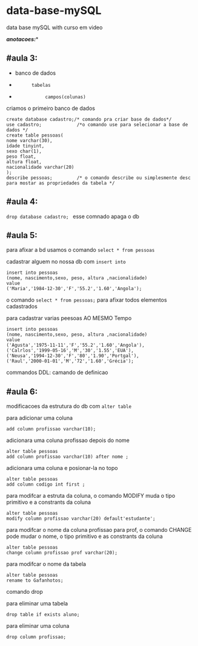 # data-base-mySQL
data base mySQL with curso em video 

***anotacoes:**** 

<h2> #aula 3: </h2>

- banco de dados
-           tabelas 
-                campos(colunas)
   

criamos o primeiro banco de dados 

```
create database cadastro;/* comando pra criar base de dados*/ 
use cadastro;             /*o comando use para selecionar a base de dados */
create table pessoas(
nome varchar(30),
idade tinyint,
sexo char(1),
peso float,
altura float,
nacionalidade varchar(20)
);
describe pessoas;         /* o comando describe ou simplesmente desc para mostar as propriedades da tabela */
```

<h2> #aula 4: </h2>

```drop database cadastro; ``` esse comnado apaga o db 

<h2> #aula 5: </h2>

para afixar a bd usamos o comando 
```select * from pessoas ```

cadastrar alguem no nossa db com ``` insert into ```
```
insert into pessoas 
(nome, nascimento,sexo, peso, altura ,nacionalidade)
value
('Maria','1984-12-30','F','55.2','1.60','Angola');
```
o comando ``` select * from pessoas; ``` para afixar todos elementos cadastrados 
 
 para cadastrar varias peesoas AO MESMO Tempo 
 ```
 insert into pessoas 
(nome, nascimento,sexo, peso, altura ,nacionalidade)
value
('Agusta','1975-11-11','F','55.2','1.60','Angola'),
('Calrlos','1999-05-16','M','30','1.55','EUA'),
('Neusa','1994-12-30','F','80','1.90','Portgal'),
('Raul','2000-01-01','M','72','1.60','Grécia');
 ```
 commandos DDL: camando de definicao
 
 <h2> #aula 6: </h2>

 modificacoes da estrutura do db com  ```alter table```
 
para adicionar uma coluna 
``` alter table pessoas 
add column profissao varchar(10); 
```
adicionara uma coluna 
profissao depois do nome 
```
alter table pessoas 
add column profissao varchar(10) after nome ; 
```
adicionara uma coluna e posionar-la no topo 
```
alter table pessoas 
add column codigo int first ; 
```
para modifcar a estruta da coluna, 
o comando MODIFY muda o tipo primitivo e a constrants da coluna
```
alter table pessoas 
modify column profissao varchar(20) default'estudante';
```
para modifcar o nome da coluna profissao para prof, 
o comando CHANGE pode mudar o nome, o tipo primitivo e as constrants da coluna
```
alter table pessoas 
change column profissao prof varchar(20); 
```
para modifcar o nome da tabela
```
alter table pessoas 
rename to Gafanhotos; 
```
comando drop

para eliminar uma tabela
```
drop table if exists aluno;  
```
para eliminar uma coluna
```alter table pessoas 
drop column profissao;
```

